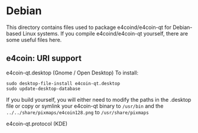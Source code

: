 
Debian
====================
This directory contains files used to package e4coind/e4coin-qt
for Debian-based Linux systems. If you compile e4coind/e4coin-qt yourself, there are some useful files here.

## e4coin: URI support ##


e4coin-qt.desktop  (Gnome / Open Desktop)
To install:

	sudo desktop-file-install e4coin-qt.desktop
	sudo update-desktop-database

If you build yourself, you will either need to modify the paths in
the .desktop file or copy or symlink your e4coin-qt binary to `/usr/bin`
and the `../../share/pixmaps/e4coin128.png` to `/usr/share/pixmaps`

e4coin-qt.protocol (KDE)

